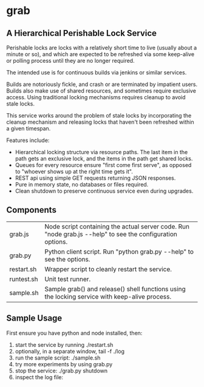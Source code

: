 grab
====

A Hierarchical Perishable Lock Service
--------------------------------------

Perishable locks are locks with a relatively short time to live (usually about a minute or so), and which are expected to be refreshed via some keep-alive or polling process until they are no longer required.

The intended use is for continuous builds via jenkins or similar services. 

Builds are notoriously fickle, and crash or are terminated by impatient users. Builds also make use of shared resources, and sometimes require exclusive access. Using traditional locking mechanisms requires cleanup to avoid stale locks.

This service works around the problem of stale locks by incorporating the cleanup mechanism and releasing locks that haven't been refreshed within a given timespan.

Features include:

* Hierarchical locking structure via resource paths. The last item in the path gets an exclusive lock, and the items in the path get shared locks.
* Queues for every resource ensure "first come first serve", as opposed to "whoever shows up at the right time gets it".
* REST api using simple GET requests returning JSON responses.
* Pure in memory state, no databases or files required.
* Clean shutdown to preserve continuous service even during upgrades.

Components
----------

<table>
 <tr>
  <td>grab.js</td>
  <td>
Node script containing the actual server code. Run "node grab.js --help" to see the configuration options.
  </td>
 </tr>
 <tr>
  <td>grab.py</td>
  <td>
Python client script. Run "python grab.py --help" to see the options.
  </td>
 </tr>
 <tr>
  <td>restart.sh</td>
  <td>
Wrapper script to cleanly restart the service.
  </td>
 </tr>
 <tr>
  <td>runtest.sh</td>
  <td>
Unit test runner. 
  </td>
 </tr>
 <tr>
  <td>sample.sh</td>
  <td>
Sample grab() and release() shell functions using the locking service with keep-alive process.
  </td>
 </tr>
</table>

Sample Usage
------------

First ensure you have python and node installed, then:

1. start the service by running ./restart.sh
2. optionally, in a separate window, tail -f ./log
3. run the sample script: ./sample.sh
4. try more experiments by using grab.py
5. stop the service: ./grab.py shutdown
6. inspect the log file: 
